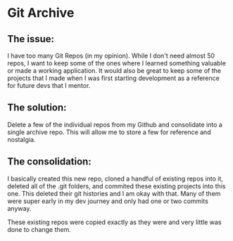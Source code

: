 # Git Archive

## The issue:
I have too many Git Repos (in my opinion). While I don't need almost 50 repos, I want to keep some of the ones where I learned something valuable or made a working application. It would also be great to keep some of the projects that I made when I was first starting development as a reference for future devs that I mentor.

## The solution:
Delete a few of the individual repos from my Github and consolidate into a single archive repo. This will allow me to store a few for reference and nostalgia.

## The consolidation:
I basically created this new repo, cloned a handful of existing repos into it, deleted all of the .git folders, and commited these existing projects into this one. This deleted their git histories and I am okay with that. Many of them were super early in my dev journey and only had one or two commits anyway.

These existing repos were copied exactly as they were and very little was done to change them. 